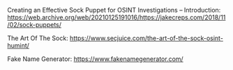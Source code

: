 Creating an Effective Sock Puppet for OSINT Investigations – Introduction:
https://web.archive.org/web/20210125191016/https://jakecreps.com/2018/11/02/sock-puppets/

The Art Of The Sock:
https://www.secjuice.com/the-art-of-the-sock-osint-humint/

Fake Name Generator:
https://www.fakenamegenerator.com/